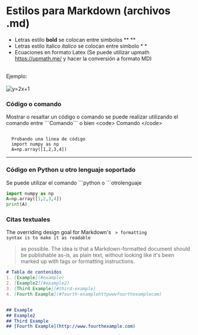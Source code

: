 # Estilos para Markdown (archivos .md)
- Letras estilo **bold** se colocan entre simbolos ** **
- Letras estilo italico *italico* se colocan entre simbolo * *
- Ecuaciones en formato Latex (Se puede utilizar upmath https://upmath.me/ y hacer la conversión a formato MD)

<br>
Ejemplo:
<br>
<br>
<img src="https://i.upmath.me/svg/%20y%3D2x%2B1%20" alt=" y=2x+1 " />


### Código o comando
Mostrar o resaltar un código o comando se puede realizar utilizando el comando entre \```Comando``` o bien 
\<code> Comando \</code>

<code> 
  Probando una linea de código
  import numpy as np
  A=np.array([1,2,3,4])
</code>

- - - 
### Código en Python u otro lenguaje soportado 
Se puede utilizar el comando \```python o \```otrolenguaje

```python
import numpy as np
A=np.array([1,2,3,4])
print(A)
```

### Citas textuales

The overriding design goal for Markdown's
<code> > formatting syntax is to make it as readable </code>
> as possible. The idea is that a
> Markdown-formatted document should be
> publishable as-is, as plain text, without
> looking like it's been marked up with tags
> or formatting instructions.

```markdown
# Tabla de contenidos
1. [Example](#example)
2. [Example2](#example2)
3. [Third Example](#third-example)
4. [Fourth Example](#fourth-examplehttpwwwfourthexamplecom)


## Example
## Example2
## Third Example
## [Fourth Example](http://www.fourthexample.com) 
```
